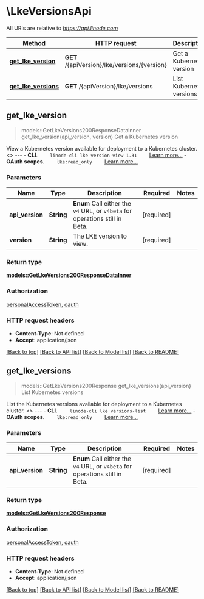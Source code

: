 # \LkeVersionsApi

All URIs are relative to *https://api.linode.com*

Method | HTTP request | Description
------------- | ------------- | -------------
[**get_lke_version**](LkeVersionsApi.md#get_lke_version) | **GET** /{apiVersion}/lke/versions/{version} | Get a Kubernetes version
[**get_lke_versions**](LkeVersionsApi.md#get_lke_versions) | **GET** /{apiVersion}/lke/versions | List Kubernetes versions



## get_lke_version

> models::GetLkeVersions200ResponseDataInner get_lke_version(api_version, version)
Get a Kubernetes version

View a Kubernetes version available for deployment to a Kubernetes cluster.   <<LB>>  ---   - __CLI__.      ```     linode-cli lke version-view 1.31     ```      [Learn more...](https://techdocs.akamai.com/cloud-computing/docs/getting-started-with-the-linode-cli)  - __OAuth scopes__.      ```     lke:read_only     ```      [Learn more...](https://techdocs.akamai.com/linode-api/reference/get-started#oauth)

### Parameters


Name | Type | Description  | Required | Notes
------------- | ------------- | ------------- | ------------- | -------------
**api_version** | **String** | __Enum__ Call either the `v4` URL, or `v4beta` for operations still in Beta. | [required] |
**version** | **String** | The LKE version to view. | [required] |

### Return type

[**models::GetLkeVersions200ResponseDataInner**](get_lke_versions_200_response_data_inner.md)

### Authorization

[personalAccessToken](../README.md#personalAccessToken), [oauth](../README.md#oauth)

### HTTP request headers

- **Content-Type**: Not defined
- **Accept**: application/json

[[Back to top]](#) [[Back to API list]](../README.md#documentation-for-api-endpoints) [[Back to Model list]](../README.md#documentation-for-models) [[Back to README]](../README.md)


## get_lke_versions

> models::GetLkeVersions200Response get_lke_versions(api_version)
List Kubernetes versions

List the Kubernetes versions available for deployment to a Kubernetes cluster.   <<LB>>  ---   - __CLI__.      ```     linode-cli lke versions-list     ```      [Learn more...](https://techdocs.akamai.com/cloud-computing/docs/getting-started-with-the-linode-cli)  - __OAuth scopes__.      ```     lke:read_only     ```      [Learn more...](https://techdocs.akamai.com/linode-api/reference/get-started#oauth)

### Parameters


Name | Type | Description  | Required | Notes
------------- | ------------- | ------------- | ------------- | -------------
**api_version** | **String** | __Enum__ Call either the `v4` URL, or `v4beta` for operations still in Beta. | [required] |

### Return type

[**models::GetLkeVersions200Response**](get_lke_versions_200_response.md)

### Authorization

[personalAccessToken](../README.md#personalAccessToken), [oauth](../README.md#oauth)

### HTTP request headers

- **Content-Type**: Not defined
- **Accept**: application/json

[[Back to top]](#) [[Back to API list]](../README.md#documentation-for-api-endpoints) [[Back to Model list]](../README.md#documentation-for-models) [[Back to README]](../README.md)

